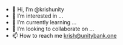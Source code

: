 - 👋 Hi, I’m @krishunity
- 👀 I’m interested in ...
- 🌱 I’m currently learning ...
- 💞️ I’m looking to collaborate on ...
- 📫 How to reach me krish@unitybank.one

<!---
krishunity/krishunity is a ✨ special ✨ repository because its `README.md` (this file) appears on your GitHub profile.
You can click the Preview link to take a look at your changes.
--->
